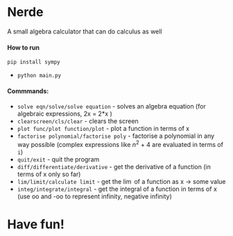 # Nerde
A small algebra calculator that can do calculus as well

#### How to run

`pip install sympy`

- `python main.py`

#### Commmands:

- `solve eqn/solve/solve equation` -  solves an algebra equation (for algebraic expressions, 2x = 2*x )
- `clearscreen/cls/clear` - clears the screen
- `plot func/plot function/plot` - plot a function in terms of x
- `factorise polynomial/factorise poly` - factorise a polynomial in any way possible (complex expressions like $n^2$ + 4 are evaluated in terms of `i`)
- `quit/exit` - quit the program
- `diff/differentiate/derivative` - get the derivative of a function (in terms of x only so far)
- `lim/limit/calculate limit` - get the $\lim$ of a function as x -> some value
- `integ/integrate/integral` - get the integral of a function in terms of x (use oo and -oo to represent infinity, negative infinity)

# Have fun!
